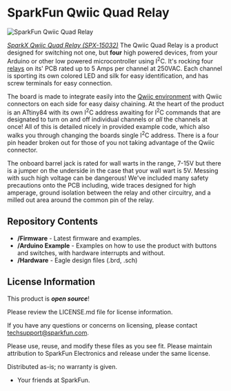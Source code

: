 SparkFun Qwiic Quad Relay
========================================

![SparkFun Qwiic Quad Relay]()

[*SparkX Qwiic Quad Relay (SPX-15032)*](https://www.sparkfun.com/products/15032)
The Qwiic Quad Relay is a product designed for switching not one, but **four** high powered devices, from your Arduino or other low powered microcontroller using I<sup>2</sup>C. It's rocking four [relays](https://www.sparkfun.com/products/100) on its' PCB rated up to 5 Amps per channel at 250VAC. Each channel is sporting its own colored LED and silk for easy identification, and has screw terminals for easy connection. 

The board is made to integrate easily into the [Qwiic environment](https://www.sparkfun.com/qwiic) with Qwiic connectors on each side for easy daisy chaining. At the heart of the product is an ATtiny84 with its own I<sup>2</sup>C address awaiting for I<sup>2</sup>C commands that are designated to turn on and off individual channels or _all_ the channels at once! All of this is detailed nicely in provided example code, which also walks you through changing the boards single I<sup>2</sup>C address. There is a four pin header broken out for those of you not taking advantage of the Qwiic connector.

The onboard barrel jack is rated for wall warts in the range, 7-15V but there is a jumper on the underside in the case that your wall wart is 5V. Messing with such high voltage can be dangerous! We've included many safety precautions onto the PCB including, wide traces designed for high amperage, ground isolation between the relay and other circuitry, and a milled out area around the common pin of the relay.

Repository Contents
-------------------

* **/Firmware** - Latest firmware and examples. 
* **/Arduino Example** - Examples on how to use the product with buttons and switches, with hardware interrupts and without.
* **/Hardware** - Eagle design files (.brd, .sch)

License Information
-------------------

This product is _**open source**_! 

Please review the LICENSE.md file for license information. 

If you have any questions or concerns on licensing, please contact techsupport@sparkfun.com.

Please use, reuse, and modify these files as you see fit. Please maintain attribution to SparkFun Electronics and release under the same license.

Distributed as-is; no warranty is given.

- Your friends at SparkFun.
